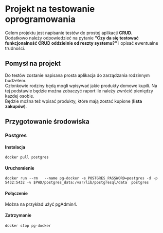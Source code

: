# Projekt na testowanie oprogramowania

Celem projektu jest napisanie testów do prostej aplikacji **CRUD**.  
Dodatkowo należy odpowiedzieć na pytanie **"Czy da się testować funkcjonalność CRUD oddzielnie od reszty systemu?"** i opisać ewentualne trudności.

## Pomysł na projekt

Do testów zostanie napisana prosta aplikacja do zarządzania rodzinnym budżetem.  
Członkowie rodziny będą mogli wpisywać jakie produkty domowe kupili. Na tej podstawie będzie można zobaczyć raport ile należy zwrócić pieniędzy każdej osobie.  
Będzie można też wpisać produkty, które mają zostać kupione (**lista zakupów**).

## Przygotowanie środowiska

### Postgres

#### Instalacja

`docker pull postgres`

#### Uruchomienie

`docker run --rm   --name pg-docker -e POSTGRES_PASSWORD=postgres -d -p 5432:5432 -v $PWD/postgres_data:/var/lib/postgresql/data  postgres`

#### Połączenie

Można na przykład użyć pgAdmin4.

#### Zatrzymanie
`docker stop pg-docker`